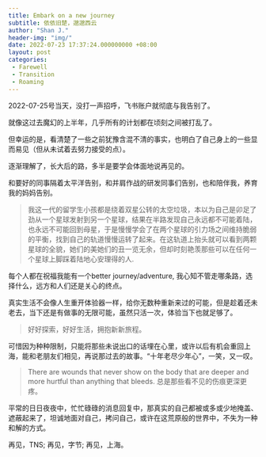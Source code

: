 ```yaml
---
title: Embark on a new journey
subtitle: 依依旧楚，邈邈西云
author: "Shan J."
header-img: "img/"
date: 2022-07-23 17:37:24.000000000 +08:00
layout: post
categories:
 - Farewell
 - Transition
 - Roaming
---
```


2022-07-25号当天，没打一声招呼，飞书账户就彻底与我告别了。

就像这过去魔幻的上半年，几乎所有的计划都在顷刻之间被打乱了。

但幸运的是，看清楚了一些之前犹豫含混不清的事实，也明白了自己身上的一些显而易见（但从未试着去努力接受的点）。

逐渐理解了，长大后的路，多半是要学会体面地说再见的。

和要好的同事隔着太平洋告别，和并肩作战的研发同事们告别，也和陪伴我，养育我的妈妈告别。

> 我这一代的留学生小孩都是绕着双星公转的太空垃圾，本以为自己是卯足了劲从一个星球发射到另一个星球，结果在半路发现自己永远都不可能着陆，也永远不可能回到母星，于是慢慢学会了在两个星球的引力场之间维持脆弱的平衡，找到自己的轨道慢慢运转了起来。在这轨道上抬头就可以看到两颗星球的全貌，她们的美她们的丑一览无余，但却时刻艳羡那些可以在任何一个星球上脚踩着陆地心安理得的人.

每个人都在祝福我能有一个better journey/adventure, 我心知不管走哪条路，选择什么，远方和人们还是关心的终点。

真实生活不会像人生重开体验器一样，给你无数种重新来过的可能，但是趁着还未老去，当下还是有做事的无限可能，虽然只活一次，体验当下也就足够了。

> 好好探索，好好生活，拥抱新新旅程。

可惜因为种种限制，只能将那些未说出口的话埋在心里，或许以后有机会重回上海，能和老朋友们相见，再说那过去的故事。“十年老尽少年心”，一笑，又一叹。

> There are wounds that never show on the body that are deeper and more hurtful than anything that bleeds.
总是那些看不见的伤痕更深更疼。

平常的日日夜夜中，忙忙碌碌的消息回复中，那真实的自己都被或多或少地掩盖、遮蔽起来了，坦诚地面对自己，拷问自己，或许在这荒原般的世界中，不失为一种和解的方式。

再见，TNS; 再见，字节; 再见，上海。
